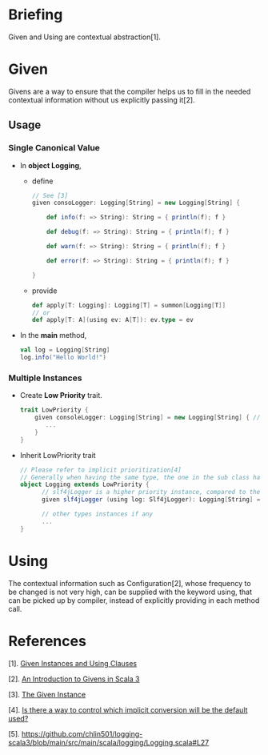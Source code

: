 # Briefing

Given and Using are contextual abstraction[1].

# Given

Givens are a way to ensure that the compiler helps us to fill in the needed contextual information without us explicitly passing it[2].

## Usage

### Single Canonical Value

* In **object Logging**,
   
    * define

        ```scala
        // See [3]
        given consoLogger: Logging[String] = new Logging[String] {

            def info(f: => String): String = { println(f); f }
  
            def debug(f: => String): String = { println(f); f }

            def warn(f: => String): String = { println(f); f }

            def error(f: => String): String = { println(f); f }

        }
        ```

    * provide

        ```scala
        def apply[T: Logging]: Logging[T] = summon[Logging[T]]
        // or
        def apply[T: A](using ev: A[T]): ev.type = ev
        ```

* In the **main** method,

    ```scala
    val log = Logging[String]
    log.info("Hello World!")
    ```

### Multiple Instances

* Create **Low Priority** trait. 

    ```scala
    trait LowPriority {
        given consoleLogger: Logging[String] = new Logging[String] { // low priority instance
           ...
        }
    }
    ```

* Inherit LowPriority trait

    ```scala
    // Please refer to implicit prioritization[4]
    // Generally when having the same type, the one in the sub class has a higher priority.
    object Logging extends LowPriority {
          // slf4jLogger is a higher priority instance, compared to the consoleLogger
          given slf4jLogger (using log: Slf4jLogger): Logging[String] = new Logging[String] ...

          // other types instances if any
          ...
    }
    ```

# Using

The contextual information such as Configuration[2], whose frequency to be changed is not very high, can be supplied with the keyword using, that can be picked up by compiler, instead of explicitly providing in each method call.

# References

[1]. [Given Instances and Using Clauses](https://docs.scala-lang.org/scala3/book/ca-given-using-clauses.html)

[2]. [An Introduction to Givens in Scala 3](https://blog.knoldus.com/an-introduction-to-givens-in-scala-3/)

[3]. [The Given Instance](https://github.com/chlin501/logging-scala3/blob/main/src/main/scala/logging/Logging.scala#L13)

[4]. [Is there a way to control which implicit conversion will be the default used?](https://stackoverflow.com/questions/1886953/is-there-a-way-to-control-which-implicit-conversion-will-be-the-default-used/1887678#1887678)

[5]. https://github.com/chlin501/logging-scala3/blob/main/src/main/scala/logging/Logging.scala#L27
